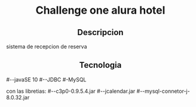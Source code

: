 <h1 align ="center">Challenge one alura hotel</h1>

<h2 align ="center">Descripcion</h2> 
sistema de recepcion de reserva

<h2 align ="center">Tecnologia</h2>
#--javaSE 10
#--JDBC
#-MySQL

con las libretias:
#--c3p0-0.9.5.4.jar
#--jcalendar.jar
#--mysql-connetor-j-8.0.32.jar

